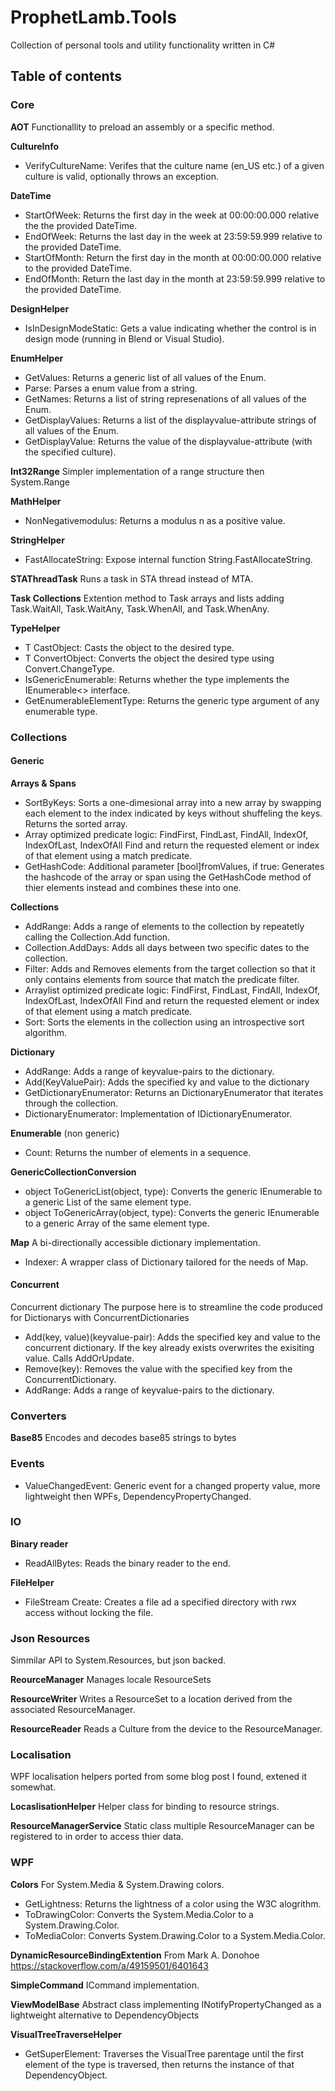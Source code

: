 # ProphetLamb.Tools
Collection of personal tools and utility functionality written in C#

## Table of contents
### Core

<strong>AOT</strong>
Functionallity to preload an assembly or a specific method.

<strong>CultureInfo</strong>
* VerifyCultureName: Verifes that the culture name (en_US etc.) of a given culture is valid, optionally throws an exception.

<strong>DateTime</strong>
* StartOfWeek: Returns the first day in the week at 00:00:00.000 relative the the provided DateTime.
* EndOfWeek: Returns the last day in the week at 23:59:59.999 relative to the provided DateTime.
* StartOfMonth: Return the first day in the month at 00:00:00.000 relative to the provided DateTime.
* EndOfMonth: Return the last day in the month at 23:59:59.999 relative to the provided DateTime.

<strong>DesignHelper</strong>
* IsInDesignModeStatic: Gets a value indicating whether the control is in design mode (running in Blend or Visual Studio).

<strong>EnumHelper</strong>
* GetValues: Returns a generic list of all values of the Enum.
* Parse: Parses a enum value from a string.
* GetNames: Returns a list of string represenations of all values of the Enum.
* GetDisplayValues: Returns a list of the displayvalue-attribute strings of all values of the Enum.
* GetDisplayValue: Returns the value of the displayvalue-attribute (with the specified culture).

<strong>Int32Range</strong>
Simpler implementation of a range structure then System.Range

<strong>MathHelper</strong>
* NonNegativemodulus: Returns a modulus n as a positive value.

<strong>StringHelper</strong>
* FastAllocateString: Expose internal function String.FastAllocateString.

<strong>STAThreadTask</strong>
Runs a task in STA thread instead of MTA.

<strong>Task Collections</strong>
Extention method to Task arrays and lists adding Task.WaitAll, Task.WaitAny, Task.WhenAll, and Task.WhenAny.

<strong>TypeHelper</strong>
* T CastObject<T>: Casts the object to the desired type.
* T ConvertObject<T>: Converts the object the desired type using Convert.ChangeType.
* IsGenericEnumerable: Returns whether the type implements the IEnumerable<> interface.
* GetEnumerableElementType: Returns the generic type argument of any enumerable type.
  
### Collections
#### Generic
<strong>Arrays & Spans</strong>
* SortByKeys: Sorts a one-dimesional array into a new array by swapping each element to the index indicated by keys without shuffeling the keys.
  Returns the sorted array.
* Array optimized predicate logic: FindFirst, FindLast, FindAll, IndexOf, IndexOfLast, IndexOfAll
  Find and return the requested element or index of that element using a match predicate.
* GetHashCode: Additional parameter [bool]fromValues, if true:
  Generates the hashcode of the array or span using the GetHashCode method of thier elements instead and combines these into one.
  
<strong>Collections</strong>
* AddRange: Adds a range of elements to the collection by repeatetly calling the Collection.Add function.
* Collection<Date>.AddDays: Adds all days between two specific dates to the collection.
* Filter: Adds and Removes elements from the target collection so that it only contains elements from source that match the predicate filter.
* Arraylist optimized predicate logic: FindFirst, FindLast, FindAll, IndexOf, IndexOfLast, IndexOfAll
  Find and return the requested element or index of that element using a match predicate.
* Sort: Sorts the elements in the collection using an introspective sort algorithm.
  
<strong>Dictionary</strong>
* AddRange: Adds a range of keyvalue-pairs to the dictionary.
* Add(KeyValuePair): Adds the specified ky and value to the dictionary
* GetDictionaryEnumerator: Returns an DictionaryEnumerator that iterates through the collection.
* DictionaryEnumerator: Implementation of IDictionaryEnumerator.

<strong>Enumerable</strong> (non generic)
* Count: Returns the number of elements in a sequence.

<strong>GenericCollectionConversion</strong>
* object ToGenericList(object, type): Converts the generic IEnumerable to a generic List of the same element type.
* object ToGenericArray(object, type): Converts the generic IEnumerable to a generic Array of the same element type.

<strong>Map</strong>
A bi-directionally accessible dictionary implementation.
* Indexer: A wrapper class of Dictionary tailored for the needs of Map.

#### Concurrent
<string>Concurrent dictionary</strong>
The purpose here is to streamline the code produced for Dictionarys with ConcurrentDictionaries
* Add(key, value)(keyvalue-pair): Adds the specified key and value to the concurrent dictionary. If the key already exists overwrites the exisiting value.
  Calls AddOrUpdate.
* Remove(key): Removes the value with the specified key from the ConcurrentDictionary.
* AddRange: Adds a range of keyvalue-pairs to the dictionary.
### Converters

<strong>Base85</strong>
Encodes and decodes base85 strings to bytes
### Events 
* ValueChangedEvent: Generic event for a changed property value, more lightweight then WPFs, DependencyPropertyChanged.
### IO

<strong>Binary reader</strong>
* ReadAllBytes: Reads the binary reader to the end.

<strong>FileHelper</strong>
* FileStream Create: Creates a file ad a specified directory with rwx access without locking the file.
### Json Resources
Simmilar API to System.Resources, but json backed.

<strong>ReourceManager</strong>
Manages locale ResourceSets

<strong>ResourceWriter</strong>
Writes a ResourceSet to a location derived from the associated ResourceManager.

<strong>ResourceReader</strong>
Reads a Culture from the device to the ResourceManager.
### Localisation
WPF localisation helpers ported from some blog post I found, extened it somewhat.

<strong>LocaslisationHelper</strong>
Helper class for binding to resource strings.

<strong>ResourceManagerService</strong>
Static class multiple ResourceManager can be registered to in order to access thier data.
### WPF

<strong>Colors</strong>
For System.Media & System.Drawing colors.
* GetLightness: Returns the lightness of a color using the W3C alogrithm.
* ToDrawingColor: Converts the System.Media.Color to a System.Drawing.Color.
* ToMediaColor: Converts System.Drawing.Color to a System.Media.Color.

<strong>DynamicResourceBindingExtention</strong>
From Mark A. Donohoe https://stackoverflow.com/a/49159501/6401643

<strong>SimpleCommand</strong>
ICommand implementation.

<strong>ViewModelBase</strong>
Abstract class implementing INotifyPropertyChanged as a lightweight alternative to DependencyObjects

<strong>VisualTreeTraverseHelper</strong>
* GetSuperElement: Traverses the VisualTree parentage until the first element of the type is traversed, then returns the instance of that DependencyObject.
